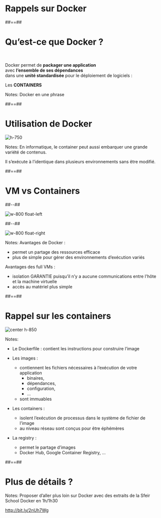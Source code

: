 <!-- .slide: data-background="./assets/images/01-docker/shipping-containers.jpg" class="transition blue bg-white" -->
# Rappels sur Docker


##==##
<!-- .slide: class="center"-->
# Qu’est-ce que Docker ?

<br>

Docker permet de **packager une application** <br>
avec **l’ensemble de ses dépendances** <br>
dans une **unité standardisée** pour le déploiement de logiciels :


Les **CONTAINERS**

Notes:
Docker en une phrase

##==##

# Utilisation de Docker

![h-750](./assets/images/01-docker/docker-containers.png) <!-- .element: class="center" -->

Notes:
En informatique, le container peut aussi embarquer une grande variété de contenus.

Il s’exécute à l’identique dans plusieurs environnements sans être modifié.

##==##
<!-- .slide: class="two-column-layout"-->
# VM vs Containers

##--##
<br>

![w-800 float-left](./assets/images/g41f33631ff_0_169.png)

##--##
<br>

![w-800 float-right](./assets/images/g41f33631ff_0_170.png)

Notes:
Avantages de Docker :
 - permet un partage des ressources efficace
 - plus de simple pour gérer des environnements d’exécution variés


Avantages des full VMs :
 - isolation GARANTIE puisqu’il n’y a aucune communications entre l'hôte et la machine virtuelle
 - accès au matériel plus simple


##==##


# Rappel sur les containers

![center h-850](./assets/images/g3f0c37370d_0_342.png)

Notes:

- Le Dockerfile :
contient les instructions pour construire l’image

- Les images :
    - contiennent les fichiers nécessaires à l’exécution de votre application
        - binaires, 
        - dépendances, 
        - configuration, 
        - ...
    - sont immuables


- Les containers :
    - isolent l’exécution de processus dans le système de fichier de l’image
    - au niveau réseau sont conçus pour être éphémères

- La registry :
    - permet le partage d’images
    - Docker Hub, Google Container Registry, ...

##==##
<!-- .slide: class="transition" data-background="#FFFFFF"-->

# Plus de détails ?

Notes:
Proposer d’aller plus loin sur Docker avec des extraits de la Sfeir School Docker en 1h/1h30

http://bit.ly/2nUh7Wg
